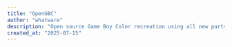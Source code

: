 ```yaml
---
title: "OpenGBC"
author: "whatware"
description: "Open source Game Boy Color recreation using all new parts"
created_at: "2025-07-15"
---
```

